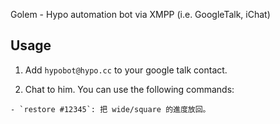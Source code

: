 Golem - Hypo automation bot via XMPP (i.e. GoogleTalk, iChat)

## Usage

  1. Add `hypobot@hypo.cc` to your google talk contact.

  2. Chat to him. You can use the following commands:

    - `restore #12345`: 把 wide/square 的進度放回。
